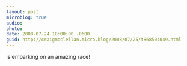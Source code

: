 ```yaml
---
layout: post
microblog: true
audio: 
photo: 
date: 2008-07-24 18:00:00 -0600
guid: http://craigmcclellan.micro.blog/2008/07/25/t868504049.html
---
```

is embarking on an amazing race!
